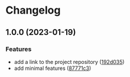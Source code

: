 # Changelog

## 1.0.0 (2023-01-19)


### Features

* add a link to the project repository ([192d035](https://github.com/lykoffant/calculator/commit/192d03570f78629984a55978eb693edbd040b062))
* add minimal features ([87771c3](https://github.com/lykoffant/calculator/commit/87771c30307c0f3416cadafd909fa9eea471aa93))
